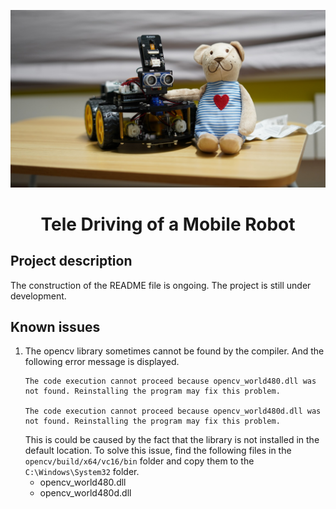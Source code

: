 
<p align="center">
    <img src="doc/project_cover.jpg" alt="Example Image">
</p>

<h1 align="center">Tele Driving of a Mobile Robot</h1>

## Project description

The construction of the README file is ongoing. The project is still under development.

## Known issues
1. The opencv library sometimes cannot be found by the compiler. And the following error message is displayed.
    ```
    The code execution cannot proceed because opencv_world480.dll was not found. Reinstalling the program may fix this problem.

    The code execution cannot proceed because opencv_world480d.dll was not found. Reinstalling the program may fix this problem.
    ```
    This is could be caused by the fact that the library is not installed in the default location. To solve this issue, find the following files in the `opencv/build/x64/vc16/bin` folder and copy them to the `C:\Windows\System32` folder.
    - opencv_world480.dll
    - opencv_world480d.dll